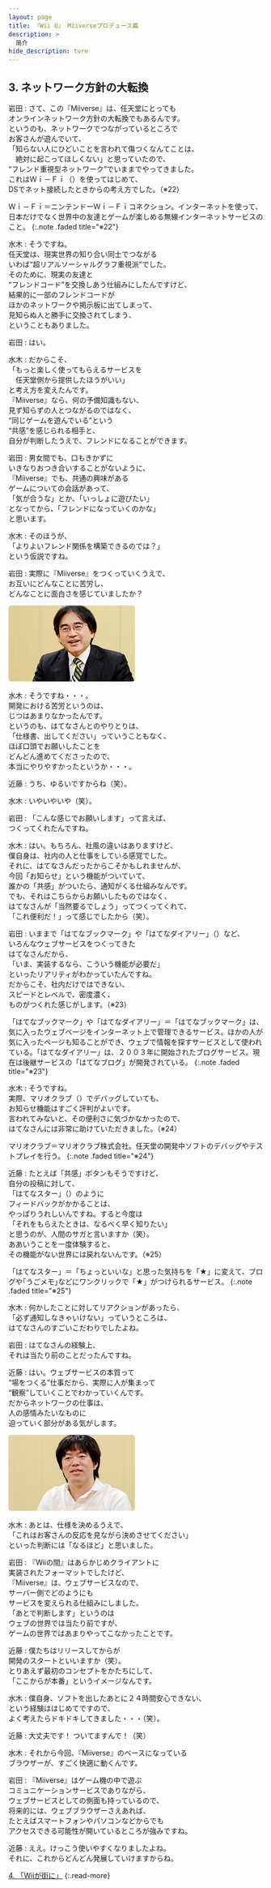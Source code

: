 ```yaml
---
layout: page
title: 『Wii U』 Miiverseプロデュース篇
description: >
  简介
hide_description: ture
---
```



## 3. ネットワーク方針の大転換

岩田
: さて、この『Miiverse』は、任天堂にとっても<br>オンラインネットワーク方針の大転換でもあるんです。<br>というのも、ネットワークでつながっているところで<br>お客さんが遊んでいて、<br>「知らない人にひどいことを言われて傷つくなんてことは、<br>　絶対に起こってほしくない」と思っていたので、<br>“フレンド重視型ネットワーク”でいままでやってきました。<br>これはＷｉ－Ｆｉ（）を使ってはじめて、<br>DSでネット接続したときからの考え方でした。（※22）

Ｗｉ－Ｆｉ＝ニンテンドーＷｉ－Ｆｉコネクション。インターネットを使って、日本だけでなく世界中の友達とゲームが楽しめる無線インターネットサービスのこと。
{:.note .faded title="※22"}


水木
: そうですね。<br>任天堂は、現実世界の知り合い同士でつながる<br>いわば“超リアルソーシャルグラフ重視派”でした。<br>そのために、現実の友達と<br>“フレンドコード”を交換しあう仕組みにしたんですけど、<br>結果的に一部のフレンドコードが<br>ほかのネットワークや掲示板に出てしまって、<br>見知らぬ人と勝手に交換されてしまう、<br>ということもありました。

岩田
: はい。

水木
: だからこそ、<br>「もっと楽しく使ってもらえるサービスを<br>　任天堂側から提供したほうがいい」<br>と考え方を変えたんです。<br>『Miiverse』なら、何の予備知識もない、<br>見ず知らずの人とつながるのではなく、<br>“同じゲームを遊んでいる”という<br>“共感”を感じられる相手と、<br>自分が判断したうえで、フレンドになることができます。

岩田
: 男女間でも、口もきかずに<br>いきなりおつき合いすることがないように、<br>『Miiverse』でも、共通の興味がある<br>ゲームについての会話があって、<br>「気が合うな」とか、「いっしょに遊びたい」<br>となってから、「フレンドになっていくのかな」<br>と思います。

水木
: そのほうが、<br>「よりよいフレンド関係を構築できるのでは？」<br>という仮説ですね。

岩田
: 実際に『Miiverse』をつくっていくうえで、<br>お互いにどんなことに苦労し、<br>どんなことに面白さを感じていましたか？

<img src="img/photo8.jpg"/>

水木
: そうですね・・・。<br>開発における苦労というのは、<br>じつはあまりなかったんです。<br>というのも、はてなさんとのやりとりは、<br>「仕様書、出してください」っていうこともなく、<br>ほぼ口頭でお願いしたことを<br>どんどん進めてくださったので、<br>本当にやりやすかったというか・・・。

近藤
: うち、ゆるいですからね（笑）。

水木
: いやいやいや（笑）。

岩田
: 「こんな感じでお願いします」って言えば、<br>つくってくれたんですね。

水木
: はい。もちろん、社風の違いはありますけど、<br>僕自身は、社内の人と仕事をしている感覚でした。<br>それに、はてなさんだったからこそかもしれませんが、<br>今回「お知らせ」という機能がついていて、<br>誰かの「共感」がついたら、通知がくる仕組みなんです。<br>でも、それはこちらからお願いしたものではなく、<br>はてなさんが「当然要るでしょう」ってつくってくれて、<br>「これ便利だ！」って感じでしたから（笑）。

岩田
: いままで「はてなブックマーク」や「はてなダイアリー」（）など、<br>いろんなウェブサービスをつくってきた<br>はてなさんだから、<br>「いま、実装するなら、こういう機能が必要だ」<br>といったリアリティがわかっていたんですね。<br>だからこそ、社内だけではできない、<br>スピードとレベルで、密度濃く、<br>ものがつくれた感じがします。（※23）

「はてなブックマーク」や「はてなダイアリー」＝「はてなブックマーク」は、 気に入ったウェブページをインターネット上で管理できるサービス。ほかの人が気に入ったページも知ることができ、ウェブで情報を探すサービスとして使われている。「はてなダイアリー」は、２００３年に開始されたブログサービス。現在は後継サービスの「はてなブログ」が開発されている。
{:.note .faded title="※23"}


水木
: そうですね。<br>実際、マリオクラブ（）でデバッグしていても、<br>お知らせ機能はすごく評判がよいです。<br>言われてみないと、その便利さに気づかなかったので、<br>はてなさんには非常に助けていただきました。（※24）

マリオクラブ＝マリオクラブ株式会社。任天堂の開発中ソフトのデバッグやテストプレイを行う。
{:.note .faded title="※24"}


近藤
: たとえば「共感」ボタンもそうですけど、<br>自分の投稿に対して、<br>「はてなスター」（）のように<br>フィードバックがかかることは、<br>やっぱりうれしいんですね。すると今度は<br>「それをもらえたときは、なるべく早く知りたい」<br>と思うのが、人間のサガと言いますか（笑）。<br>ああいうことを一度体験すると、<br>その機能がない世界には戻れないんです。（※25）

「はてなスター」＝「ちょっといいな」と思った気持ちを「★」に変えて、ブログや｢うごメモ｣などにワンクリックで「★」がつけられるサービス。
{:.note .faded title="※25"}


水木
: 何かしたことに対してリアクションがあったら、<br>「必ず通知しなきゃいけない」っていうところは、<br>はてなさんのすごいこだわりでしたよね。

岩田
: はてなさんの経験上、<br>それは当たり前のことだったんですね。

近藤
: はい。ウェブサービスの本質って<br>“場をつくる”仕事だから、実際に人が集まって<br>“観察”していくことでわかっていくんです。<br>だからネットワークの仕事は、<br>人の感情みたいなものに<br>迫っていく部分がある気がします。

<img src="img/photo9.jpg"/>

水木
: あとは、仕様を決めるうえで、<br>「これはお客さんの反応を見ながら決めさせてください」<br>といった判断には「なるほど」と思いました。

岩田
: 『Wiiの間』はあらかじめクライアントに<br>実装されたフォーマットでしたけど、<br>『Miiverse』は、ウェブサービスなので、<br>サーバー側でどのようにも<br>サービスを変えられる仕組みにしました。<br>「あとで判断します」というのは<br>ウェブの世界では当たり前ですが、<br>ゲームの世界ではあまりやってこなかったことです。

近藤
: 僕たちはリリースしてからが<br>開発のスタートといいますか（笑）。<br>とりあえず最初のコンセプトをかたちにして、<br>「ここからが本番」というイメージなんです。

水木
: 僕自身、ソフトを出したあとに２４時間安心できない、<br>という経験ははじめてですので、<br>よく考えたらドキドキしてきました・・・（笑）。

近藤
: 大丈夫です！ ついてますんで！（笑）

水木
: それから今回、『Miiverse』のベースになっている<br>ブラウザーが、すごく快適に動くんです。

岩田
: 『Miiverse』はゲーム機の中で遊ぶ<br>コミュニケーションサービスでありながら、<br>ウェブサービスとしての側面も持っているので、<br>将来的には、ウェブブラウザーさえあれば、<br>たとえばスマートフォンやパソコンなどからでも<br>アクセスできる可能性が開いているところが強みですね。

近藤
: ええ。けっこう使いやすくなりましたよね。<br>それに、これからどんどん発展していけますからね。

[4. 「Wiiが街に」](4.md)
{:.read-more}